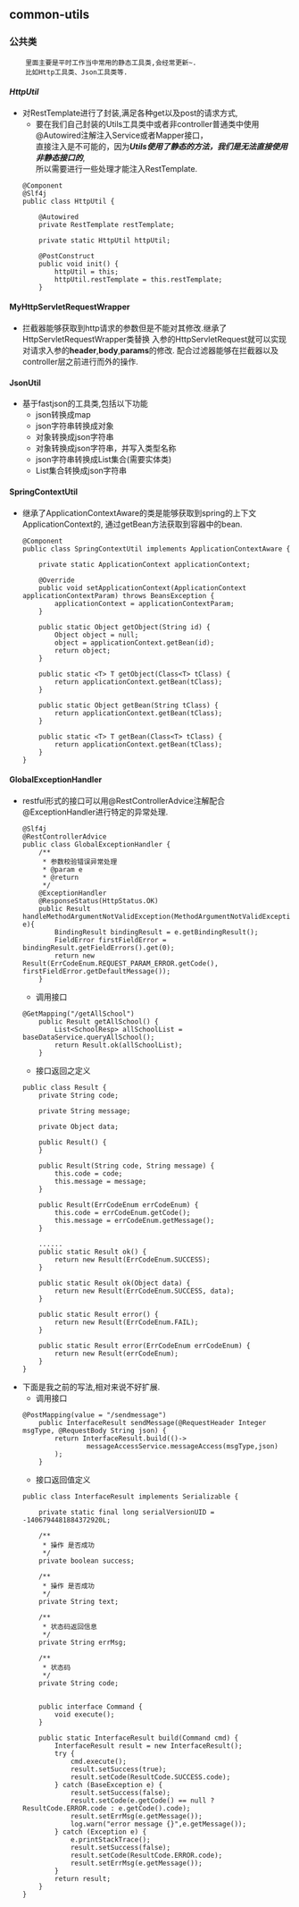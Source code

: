 ## **common-utils**
### **公共类**
        里面主要是平时工作当中常用的静态工具类,会经常更新~.
        比如Http工具类、Json工具类等.
#### ***HttpUtil***
* 对RestTemplate进行了封装,满足各种get以及post的请求方式,<br>
    * 要在我们自己封装的Utils工具类中或者非controller普通类中使用@Autowired注解注入Service或者Mapper接口，<br>
    直接注入是不可能的，因为***Utils使用了静态的方法，我们是无法直接使用非静态接口的***,<br>
    所以需要进行一些处理才能注入RestTemplate.<br>
    ```
    @Component
    @Slf4j
    public class HttpUtil {
    
    	@Autowired
    	private RestTemplate restTemplate;
    
    	private static HttpUtil httpUtil;
    
    	@PostConstruct
    	public void init() {
    		httpUtil = this;
    		httpUtil.restTemplate = this.restTemplate;
    	}
    ```
#### MyHttpServletRequestWrapper ####
* 拦截器能够获取到http请求的参数但是不能对其修改.继承了HttpServletRequestWrapper类替换
入参的HttpServletRequest就可以实现对请求入参的**header**,**body**,**params**的修改.
配合过滤器能够在拦截器以及controller层之前进行而外的操作.

#### JsonUtil ####
* 基于fastjson的工具类,包括以下功能
    * json转换成map
    * json字符串转换成对象
    * 对象转换成json字符串
    * 对象转换成json字符串，并写入类型名称
    * json字符串转换成List集合(需要实体类)
    * List集合转换成json字符串
#### SpringContextUtil ####
* 继承了ApplicationContextAware的类是能够获取到spring的上下文ApplicationContext的,
通过getBean方法获取到容器中的bean.
    ```
    @Component
    public class SpringContextUtil implements ApplicationContextAware {
    
    	private static ApplicationContext applicationContext;
    
    	@Override
    	public void setApplicationContext(ApplicationContext applicationContextParam) throws BeansException {
    		applicationContext = applicationContextParam;
    	}
    
    	public static Object getObject(String id) {
    		Object object = null;
    		object = applicationContext.getBean(id);
    		return object;
    	}
    
    	public static <T> T getObject(Class<T> tClass) {
    		return applicationContext.getBean(tClass);
    	}
    
    	public static Object getBean(String tClass) {
    		return applicationContext.getBean(tClass);
    	}
    
    	public static <T> T getBean(Class<T> tClass) {
    		return applicationContext.getBean(tClass);
    	}
    }
    ```
#### GlobalExceptionHandler ####
* restful形式的接口可以用@RestControllerAdvice注解配合@ExceptionHandler进行特定的异常处理.
    ```
    @Slf4j
    @RestControllerAdvice
    public class GlobalExceptionHandler {
    	/**
    	 * 参数校验错误异常处理
    	 * @param e
    	 * @return
    	 */
    	@ExceptionHandler
    	@ResponseStatus(HttpStatus.OK)
    	public Result handleMethodArgumentNotValidException(MethodArgumentNotValidException e){
    		BindingResult bindingResult = e.getBindingResult();
    		FieldError firstFieldError = bindingResult.getFieldErrors().get(0);
    		return new Result(ErrCodeEnum.REQUEST_PARAM_ERROR.getCode(), firstFieldError.getDefaultMessage());
    	}
    ```
    * 调用接口
    ```
    @GetMapping("/getAllSchool")
    	public Result getAllSchool() {
    		List<SchoolResp> allSchoolList = baseDataService.queryAllSchool();
    		return Result.ok(allSchoolList);
    	}
    ```
    * 接口返回之定义
    ```
    public class Result {
    	private String code;
    
    	private String message;
    
    	private Object data;
    
    	public Result() {
    	}
    
    	public Result(String code, String message) {
    		this.code = code;
    		this.message = message;
    	}
    
    	public Result(ErrCodeEnum errCodeEnum) {
    		this.code = errCodeEnum.getCode();
    		this.message = errCodeEnum.getMessage();
    	}
    
    	......
    	public static Result ok() {
    		return new Result(ErrCodeEnum.SUCCESS);
    	}
    
    	public static Result ok(Object data) {
    		return new Result(ErrCodeEnum.SUCCESS, data);
    	}
    
    	public static Result error() {
    		return new Result(ErrCodeEnum.FAIL);
    	}
    
    	public static Result error(ErrCodeEnum errCodeEnum) {
    		return new Result(errCodeEnum);
    	}
    }
    ```
* 下面是我之前的写法,相对来说不好扩展.
    * 调用接口
    ```
    @PostMapping(value = "/sendmessage")
    	public InterfaceResult sendMessage(@RequestHeader Integer msgType, @RequestBody String json) {
    		return InterfaceResult.build(()->
    				messageAccessService.messageAccess(msgType,json)
    		);
    	}
    ```
    * 接口返回值定义
    ```
    public class InterfaceResult implements Serializable {
    
    	private static final long serialVersionUID = -1406794481884372920L;
    
    	/**
    	 * 操作 是否成功
    	 */
    	private boolean success;
    
    	/**
    	 * 操作 是否成功
    	 */
    	private String text;
    
    	/**
    	 * 状态码返回信息
    	 */
    	private String errMsg;
    
    	/**
    	 * 状态码
    	 */
    	private String code;
    
    
    	public interface Command {
    		void execute();
    	}
    
    	public static InterfaceResult build(Command cmd) {
    		InterfaceResult result = new InterfaceResult();
    		try {
    			cmd.execute();
    			result.setSuccess(true);
    			result.setCode(ResultCode.SUCCESS.code);
    		} catch (BaseException e) {
    			result.setSuccess(false);
    			result.setCode(e.getCode() == null ? ResultCode.ERROR.code : e.getCode().code);
    			result.setErrMsg(e.getMessage());
    			log.warn("error message {}",e.getMessage());
    		} catch (Exception e) {
    			e.printStackTrace();
    			result.setSuccess(false);
    			result.setCode(ResultCode.ERROR.code);
    			result.setErrMsg(e.getMessage());
    		}
    		return result;
    	}
    }
    ```
